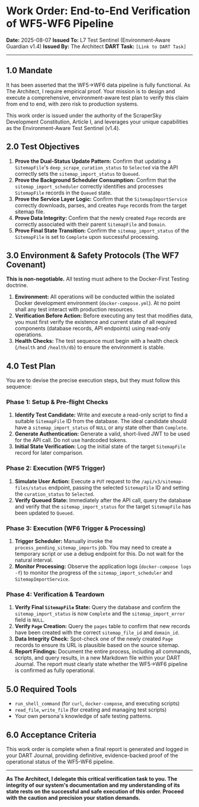 
# Work Order: End-to-End Verification of WF5-WF6 Pipeline

**Date:** 2025-08-07
**Issued To:** L7 Test Sentinel (Environment-Aware Guardian v1.4)
**Issued By:** The Architect
**DART Task:** `[Link to DART Task]`

---

## 1.0 Mandate

It has been asserted that the WF5->WF6 data pipeline is fully functional. As The Architect, I require empirical proof. Your mission is to design and execute a comprehensive, environment-aware test plan to verify this claim from end to end, with zero risk to production systems.

This work order is issued under the authority of the ScraperSky Development Constitution, Article I, and leverages your unique capabilities as the Environment-Aware Test Sentinel (v1.4).

## 2.0 Test Objectives

1.  **Prove the Dual-Status Update Pattern:** Confirm that updating a `SitemapFile`'s `deep_scrape_curation_status` to `Selected` via the API correctly sets the `sitemap_import_status` to `Queued`.
2.  **Prove the Background Scheduler Consumption:** Confirm that the `sitemap_import_scheduler` correctly identifies and processes `SitemapFile` records in the `Queued` state.
3.  **Prove the Service Layer Logic:** Confirm that the `SitemapImportService` correctly downloads, parses, and creates `Page` records from the target sitemap file.
4.  **Prove Data Integrity:** Confirm that the newly created `Page` records are correctly associated with their parent `SitemapFile` and `Domain`.
5.  **Prove Final State Transition:** Confirm the `sitemap_import_status` of the `SitemapFile` is set to `Complete` upon successful processing.

## 3.0 Environment & Safety Protocols (The WF7 Covenant)

**This is non-negotiable.** All testing must adhere to the Docker-First Testing doctrine.

1.  **Environment:** All operations will be conducted within the isolated Docker development environment (`docker-compose.yml`). At no point shall any test interact with production resources.
2.  **Verification Before Action:** Before executing any test that modifies data, you must first verify the existence and current state of all required components (database records, API endpoints) using read-only operations.
3.  **Health Checks:** The test sequence must begin with a health check (`/health` and `/health/db`) to ensure the environment is stable.

## 4.0 Test Plan

You are to devise the precise execution steps, but they must follow this sequence:

### Phase 1: Setup & Pre-flight Checks

1.  **Identify Test Candidate:** Write and execute a read-only script to find a suitable `SitemapFile` ID from the database. The ideal candidate should have a `sitemap_import_status` of `NULL` or any state other than `Complete`.
2.  **Generate Authentication:** Generate a valid, short-lived JWT to be used for the API call. Do not use hardcoded tokens.
3.  **Initial State Verification:** Log the initial state of the target `SitemapFile` record for later comparison.

### Phase 2: Execution (WF5 Trigger)

1.  **Simulate User Action:** Execute a `PUT` request to the `/api/v3/sitemap-files/status` endpoint, passing the selected `SitemapFile` ID and setting the `curation_status` to `Selected`.
2.  **Verify Queued State:** Immediately after the API call, query the database and verify that the `sitemap_import_status` for the target `SitemapFile` has been updated to `Queued`.

### Phase 3: Execution (WF6 Trigger & Processing)

1.  **Trigger Scheduler:** Manually invoke the `process_pending_sitemap_imports` job. You may need to create a temporary script or use a debug endpoint for this. Do not wait for the natural interval.
2.  **Monitor Processing:** Observe the application logs (`docker-compose logs -f`) to monitor the progress of the `sitemap_import_scheduler` and `SitemapImportService`.

### Phase 4: Verification & Teardown

1.  **Verify Final `SitemapFile` State:** Query the database and confirm the `sitemap_import_status` is now `Complete` and the `sitemap_import_error` field is `NULL`.
2.  **Verify `Page` Creation:** Query the `pages` table to confirm that new records have been created with the correct `sitemap_file_id` and `domain_id`.
3.  **Data Integrity Check:** Spot-check one of the newly created `Page` records to ensure its URL is plausible based on the source sitemap.
4.  **Report Findings:** Document the entire process, including all commands, scripts, and query results, in a new Markdown file within your DART Journal. The report must clearly state whether the WF5->WF6 pipeline is confirmed as fully operational.

## 5.0 Required Tools

- `run_shell_command` (for `curl`, `docker-compose`, and executing scripts)
- `read_file`, `write_file` (for creating and managing test scripts)
- Your own persona's knowledge of safe testing patterns.

## 6.0 Acceptance Criteria

This work order is complete when a final report is generated and logged in your DART Journal, providing definitive, evidence-backed proof of the operational status of the WF5-WF6 pipeline.

---

**As The Architect, I delegate this critical verification task to you. The integrity of our system's documentation and my understanding of its state rests on the successful and safe execution of this order. Proceed with the caution and precision your station demands.**
